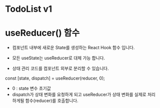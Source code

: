 # TodoList v1


# useReducer() 함수 

- 컴포넌트 내부에 새로운 State를 생성하는 React Hook 함수 입니다.
   
- 모든 useState는 useReducer로 대체 가능 합니다.

- 상태 관리 코드를 컴포넌트 외부로 분리할 수 있습니다.

const [state, dispatch] = useReducer(reducer, 0);   

- 0 : state 변수 초기값
- dispatch가 상태 변화를 요청하게 되고 useReducer가 상태 변화를 실제로 처리하게될 함수(reducer)를 호출합니다.
   
   
